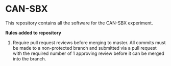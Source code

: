 # CAN-SBX
This repository contains all the software for the CAN-SBX experiment.

**Rules added to repository**
1. Require pull request reviews before merging to master.
  All commits must be made to a non-protected branch and submitted via a pull request with the required number of 1 approving review before it can be merged into the branch.
